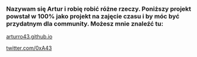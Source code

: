 

### Nazywam się Artur i robię robić różne rzeczy. Poniższy projekt powstał w 100% jako projekt na zajęcie czasu i by móc być przydatnym dla community. Możesz mnie znaleźć tu:

[arturro43.github.io](arturro43.github.io)

[twitter.com/0xA43](twitter.com/0xA43)